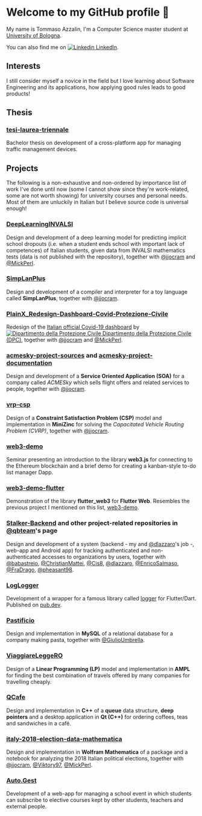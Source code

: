 # Welcome to my GitHub profile 👋

My name is Tommaso Azzalin, I'm a Computer Science master student at [University of Bologna](https://www.unibo.it/en).

You can also find me on [![Linkedin](https://i.stack.imgur.com/gVE0j.png) LinkedIn](https://www.linkedin.com/in/tommaso-azzalin/).

## Interests

I still consider myself a novice in the field but I love learning about Software Engineering and its applications, how applying good rules leads to good products!

## Thesis

### [tesi-laurea-triennale](https://github.com/TommasoAzz/tesi-laurea-triennale)
Bachelor thesis on development of a cross-platform app for managing traffic management devices.

## Projects

The following is a non-exhaustive and non-ordered by importance list of work I've done until now (some I cannot show since they're work-related, some are not worth showing) for university courses and personal needs. Most of them are unluckily in Italian but I believe source code is universal enough!

### [DeepLearningINVALSI](https://github.com/TommasoAzz/DeepLearningINVALSI)
Design and development of a deep learning model for predicting implicit school dropouts (i.e. when a student ends school with important lack of competences) of Italian students, given data from INVALSI mathematics tests (data is not published with the repository), together with [@jjocram](https://github.com/jjocram) and [@MickPerl](https://github.com/MickPerl).

### [SimpLanPlus](https://github.com/TommasoAzz/SimpLanPlus)
Design and development of a compiler and interpreter for a toy language called **SimpLanPlus**, together with [@jjocram](https://github.com/jjocram).

### [PlainX_Redesign-Dashboard-Covid-Protezione-Civile](https://github.com/TommasoAzz/PlainX_Redesign-Dashboard-Covid-Protezione-Civile)
Redesign of the [Italian official Covid-19 dashboard](https://opendatadpc.maps.arcgis.com/apps/opsdashboard/index.html#/b0c68bce2cce478eaac82fe38d4138b1) by [![Dipartimento della Protezione Civile](https://www.protezionecivile.gov.it/favicon-32x32.png) Dipartimento della Protezione Civile (DPC)](https://www.protezionecivile.gov.it/it/), together with [@jjocram](https://github.com/jjocram) and [@MickPerl](https://github.com/MickPerl).

### [acmesky-project-sources](https://github.com/TommasoAzz/acmesky-project-sources) and [acmesky-project-documentation](https://github.com/TommasoAzz/acmesky-project-documentation)
Design and development of a **Service Oriented Application (SOA)** for a company called *ACMESky* which sells flight offers and related services to people, together with [@jjocram](https://github.com/jjocram).

### [vrp-csp](https://github.com/TommasoAzz/vrp-csp)
Design of a **Constraint Satisfaction Problem (CSP)** model and implementation in **MiniZinc** for solving the *Capacitated Vehicle Routing Problem (CVRP)*, together with [@jjocram](https://github.com/jjocram).

### [web3-demo](https://github.com/TommasoAzz/web3-demo)
Seminar presenting an introduction to the library **web3.js** for connecting to the Ethereum blockchain and a brief demo for creating a kanban-style to-do list manager Dapp.

### [web3-demo-flutter](https://github.com/TommasoAzz/web3-demo-flutter)
Demonstration of the library **flutter_web3** for **Flutter Web**. Resembles the previous project I mentioned on this list, [web3-demo](https://github.com/TommasoAzz/web3-demo).

### [Stalker-Backend](https://github.com/TommasoAzz/Stalker-Backend) and other project-related repositories in [@qbteam](https://github.com/qb-team)'s page
Design and development of a system (backend - my and [@dlazzaro](https://github.com/dlazzaro)'s job -, web-app and Android app) for tracking authenticated and non-authenticated accesses to organizations by users, together with [@babastreio](https://github.com/babastreio), [@ChristianMattei](https://github.com/ChristianMattei), [@Cis8](https://github.com/Cis8), [@dlazzaro](https://github.com/dlazzaro), [@EnricoSalmaso](https://github.com/EnricoSalmaso), [@FraDrago](https://github.com/FraDrago), [@pheasant98](https://github.com/pheasant98).

### [LogLogger](https://github.com/TommasoAzz/log_logger)
Development of a wrapper for a famous library called [logger](https://pub.dev/packages/logger) for Flutter/Dart. Published on [pub.dev](https://pub.dev/packages/log_logger).

### [Pastificio](https://github.com/TommasoAzz/Pastificio)
Design and implementation in **MySQL** of a relational database for a company making pasta, together with [@GiulioUmbrella](https://github.com/GiulioUmbrella).

### [ViaggiareLeggeRO](https://github.com/TommasoAzz/ViaggiareLeggeRO)
Design of a **Linear Programming (LP)** model and implementation in **AMPL** for finding the best combination of travels offered by many companies for travelling cheaply.

### [QCafe](https://github.com/TommasoAzz/QCafe)
Design and implementation in **C++** of a **queue** data structure, **deep pointers** and a desktop application in **Qt (C++)** for ordering coffees, teas and sandwiches in a café.

### [italy-2018-election-data-mathematica](https://github.com/TommasoAzz/italy-2018-election-data-mathematica)
Design and implementation in **Wolfram Mathematica** of a package and a notebook for analyzing the 2018 Italian political elections, together with [@jjocram](https://github.com/jjocram), [@Viktory97](https://github.com/Viktory97), [@MickPerl](https://github.com/MickPerl).

### [Auto.Gest](https://github.com/TommasoAzz/Auto.Gest)
Development of a web-app for managing a school event in which students can subscribe to elective courses kept by other students, teachers and external people.
